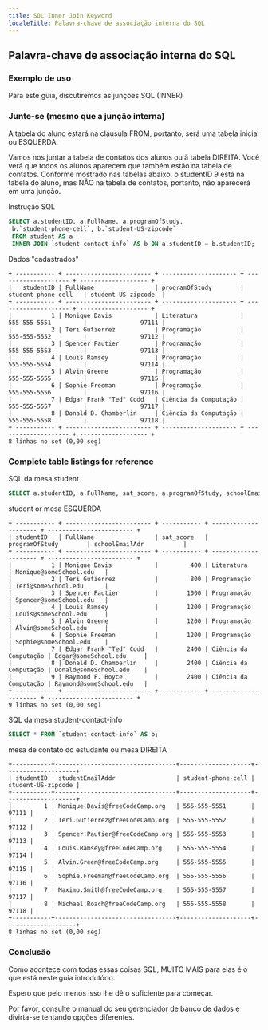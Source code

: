 ```yaml
---
title: SQL Inner Join Keyword
localeTitle: Palavra-chave de associação interna do SQL
---
```

## Palavra-chave de associação interna do SQL

### Exemplo de uso

Para este guia, discutiremos as junções SQL (INNER)

### Junte-se (mesmo que a junção interna)

A tabela do aluno estará na cláusula FROM, portanto, será uma tabela inicial ou ESQUERDA.

Vamos nos juntar à tabela de contatos dos alunos ou à tabela DIREITA. Você verá que todos os alunos aparecem que também estão na tabela de contatos. Conforme mostrado nas tabelas abaixo, o studentID 9 está na tabela do aluno, mas NÃO na tabela de contatos, portanto, não aparecerá em uma junção.

Instrução SQL

```sql
SELECT a.studentID, a.FullName, a.programOfStudy, 
 b.`student-phone-cell`, b.`student-US-zipcode` 
 FROM student AS a 
 INNER JOIN `student-contact-info` AS b ON a.studentID = b.studentID; 
```

Dados "cadastrados" 
```text 
+ ----------- + ------------------------ + --------------------- + -------------------- + ------------------- + 
|   studentID | FullName                 | programOfStudy        | student-phone-cell   | student-US-zipcode  | 
+ ----------- + ------------------------ + --------------------- + -------------------- + ------------------- + 
|           1 | Monique Davis            | Literatura            | 555-555-5551         |               97111 | 
|           2 | Teri Gutierrez           | Programação           | 555-555-5552         |               97112 | 
|           3 | Spencer Pautier          | Programação           | 555-555-5553         |               97113 | 
|           4 | Louis Ramsey             | Programação           | 555-555-5554         |               97114 | 
|           5 | Alvin Greene             | Programação           | 555-555-5555         |               97115 | 
|           6 | Sophie Freeman           | Programação           | 555-555-5556         |               97116 | 
|           7 | Edgar Frank "Ted" Codd   | Ciência da Computação | 555-555-5557         |               97117 | 
|           8 | Donald D. Chamberlin     | Ciência da Computação | 555-555-5558         |               97118 | 
+ ----------- + ------------------------ + --------------------- + -------------------- + ------------------- +
8 linhas no set (0,00 seg)
```
### Complete table listings for reference 
 
 SQL da mesa student
 
```sql 
SELECT a.studentID, a.FullName, sat_score, a.programOfStudy, schoolEmailAdr FROM student AS a;
```
student or mesa ESQUERDA

```text
+ ----------- + ------------------------ + ----------- + --------------------- + ------------------------ + 
| studentID   | FullName                 | sat_score   | programOfStudy        | schoolEmailAdr           | 
+ ----------- + ------------------------ + ----------- + --------------------- + ------------------------ + 
|           1 | Monique Davis            |         400 | Literatura            | Monique@someSchool.edu   | 
|           2 | Teri Gutierrez           |         800 | Programação           | Teri@someSchool.edu      | 
|           3 | Spencer Pautier          |        1000 | Programação           | Spencer@someSchool.edu   | 
|           4 | Louis Ramsey             |        1200 | Programação           | Louis@someSchool.edu     | 
|           5 | Alvin Greene             |        1200 | Programação           | Alvin@someSchool.edu     | 
|           6 | Sophie Freeman           |        1200 | Programação           | Sophie@someSchool.edu    | 
|           7 | Edgar Frank "Ted" Codd   |        2400 | Ciência da Computação | Edgar@someSchool.edu     | 
|           8 | Donald D. Chamberlin     |        2400 | Ciência da Computação | Donald@someSchool.edu    | 
|           9 | Raymond F. Boyce         |        2400 | Ciência da Computação | Raymond@someSchool.edu   | 
+ ----------- + ------------------------ + ----------- + --------------------- + ------------------------ + 
9 linhas no set (0,00 seg)
```

SQL da mesa student-contact-info

```sql
SELECT * FROM `student-contact-info` AS b;
```

mesa de contato do estudante ou mesa DIREITA 

```text 
+-----------+----------------------------------+--------------------+--------------------+ 
| studentID | studentEmailAddr                 | student-phone-cell | student-US-zipcode | 
+-----------+----------------------------------+--------------------+--------------------+ 
|         1 | Monique.Davis@freeCodeCamp.org   | 555-555-5551       |              97111 | 
|         2 | Teri.Gutierrez@freeCodeCamp.org  | 555-555-5552       |              97112 | 
|         3 | Spencer.Pautier@freeCodeCamp.org | 555-555-5553       |              97113 | 
|         4 | Louis.Ramsey@freeCodeCamp.org    | 555-555-5554       |              97114 | 
|         5 | Alvin.Green@freeCodeCamp.org     | 555-555-5555       |              97115 | 
|         6 | Sophie.Freeman@freeCodeCamp.org  | 555-555-5556       |              97116 | 
|         7 | Maximo.Smith@freeCodeCamp.org    | 555-555-5557       |              97117 | 
|         8 | Michael.Roach@freeCodeCamp.org   | 555-555-5558       |              97118 | 
+-----------+----------------------------------+--------------------+--------------------+ 
8 linhas no set (0,00 seg)
```

### Conclusão

Como acontece com todas essas coisas SQL, MUITO MAIS para elas é o que está neste guia introdutório.

Espero que pelo menos isso lhe dê o suficiente para começar.

Por favor, consulte o manual do seu gerenciador de banco de dados e divirta-se tentando opções diferentes.
